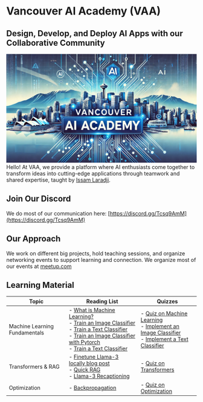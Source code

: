 # Vancouver AI Academy (VAA)
## Design, Develop, and Deploy AI Apps with our Collaborative Community
![Banner](src/banner.jpg)
Hello! At VAA, we provide a platform where AI enthusiasts come together to transform ideas into cutting-edge applications through teamwork and shared expertise, taught by [Issam Laradji](https://www.linkedin.com/in/issam-laradji-67ba1a99/).

## Join Our Discord

We do most of our communication here: [https://discord.gg/Tcsq9AmM](https://discord.gg/Tcsq9AmM)

## Our Approach

We work on different big projects, hold teaching sessions, and organize networking events to support learning and connection. We organize most of our events at [meetup.com](https://www.meetup.com/ai_academy/)

## Learning Material 

| Topic   | Reading List | Quizzes |
|--------|---------------|------------|
| Machine Learning Fundamentals |  - [What is Machine Learning?](https://www.youtube.com/watch?v=ukzFI9rgwfU&pp=ygUhbWFjaGluZSBsZWFybmluZyBvdmVydmlldyAzMCBtaW5z) <br/> - [Train an Image Classifier](https://www.youtube.com/watch?v=k1GIEkzQ8qc&pp=ygUcaW1hZ2UgY2xhc3NpZmljYXRpb24gcHl0b3JjaA%3D%3D) <br/> - [Train a Text Classifier](https://www.youtube.com/watch?v=QEaBAZQCtwE)  <br/>  - [Train an Image Classifier with Pytorch](https://pytorch.org/tutorials/beginner/blitz/cifar10_tutorial.html) <br/> - [Train a Text Classifier](https://huggingface.co/docs/transformers/en/training) | - [Quiz on Machine Learning](https://vancouver-ai-academy.github.io/src/quiz_1.html) <br/> - [Implement an Image Classifier](https://github.com/academy-ai/vancouver-ai-academy.github.io/tree/main/week_1/image_classification) <br/> - [Implement a Text Classifier](https://github.com/academy-ai/vancouver-ai-academy.github.io/tree/main/week_1/text_classification) |
| Transformers & RAG | - [Finetune Llama-3 locally blog post](https://www.datacamp.com/tutorial/llama3-fine-tuning-locally) <br/> - [Quick RAG](https://medium.com/@akriti.upadhyay/implementing-rag-with-langchain-and-hugging-face-28e3ea66c5f7)  <br/>  - [Llama-3 Recaptioning](https://arxiv.org/pdf/2406.08478) | - [Quiz on Transformers](https://vancouver-ai-academy.github.io/src/quiz_2.html) <br/> 
| Optimization | - [Backpropagation](https://www.youtube.com/watch?v=3Kb0QS6z7WA) | - [Quiz on Optimization](https://vancouver-ai-academy.github.io/src/optimization_quiz.html) <br/> 

